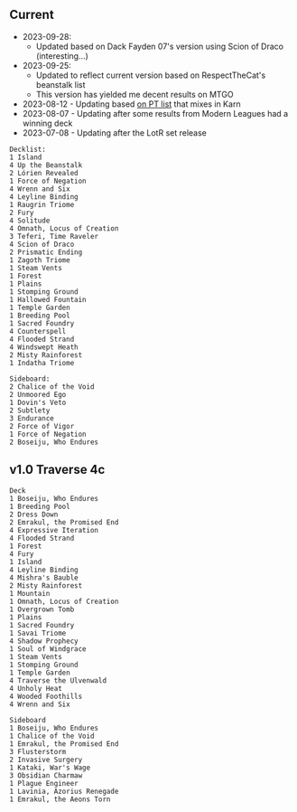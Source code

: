 ## Current

- 2023-09-28:
	- Updated based on Dack Fayden 07's version using Scion of Draco (interesting...)
- 2023-09-25:
	- Updated to reflect current version based on RespectTheCat's beanstalk list
	- This version has yielded me decent results on MTGO
- 2023-08-12 - Updating based [on PT list](https://www.streamdecker.com/deck/B4v4YzazO) that mixes in Karn
- 2023-08-07 - Updating after some results from Modern Leagues had a winning deck
- 2023-07-08 - Updating after the LotR set release

```mtg-deck
Decklist:
1 Island
4 Up the Beanstalk
2 Lórien Revealed
1 Force of Negation
4 Wrenn and Six
4 Leyline Binding
1 Raugrin Triome
2 Fury
4 Solitude
4 Omnath, Locus of Creation
3 Teferi, Time Raveler
4 Scion of Draco
2 Prismatic Ending
1 Zagoth Triome
1 Steam Vents
1 Forest
1 Plains
1 Stomping Ground
1 Hallowed Fountain
1 Temple Garden
1 Breeding Pool
1 Sacred Foundry
4 Counterspell
4 Flooded Strand
4 Windswept Heath
2 Misty Rainforest
1 Indatha Triome

Sideboard:
2 Chalice of the Void
2 Unmoored Ego
1 Dovin's Veto
2 Subtlety
3 Endurance
2 Force of Vigor
1 Force of Negation
2 Boseiju, Who Endures
```

## v1.0 Traverse 4c

```mtg-deck
Deck
1 Boseiju, Who Endures
1 Breeding Pool
2 Dress Down
2 Emrakul, the Promised End
4 Expressive Iteration
4 Flooded Strand
1 Forest
4 Fury
1 Island
4 Leyline Binding
4 Mishra's Bauble
2 Misty Rainforest
1 Mountain
1 Omnath, Locus of Creation
1 Overgrown Tomb
1 Plains
1 Sacred Foundry
1 Savai Triome
4 Shadow Prophecy
1 Soul of Windgrace
1 Steam Vents
1 Stomping Ground
1 Temple Garden
4 Traverse the Ulvenwald
4 Unholy Heat
4 Wooded Foothills
4 Wrenn and Six

Sideboard
1 Boseiju, Who Endures
1 Chalice of the Void
1 Emrakul, the Promised End
3 Flusterstorm
2 Invasive Surgery
1 Kataki, War's Wage
3 Obsidian Charmaw
1 Plague Engineer
1 Lavinia, Azorius Renegade
1 Emrakul, the Aeons Torn
```